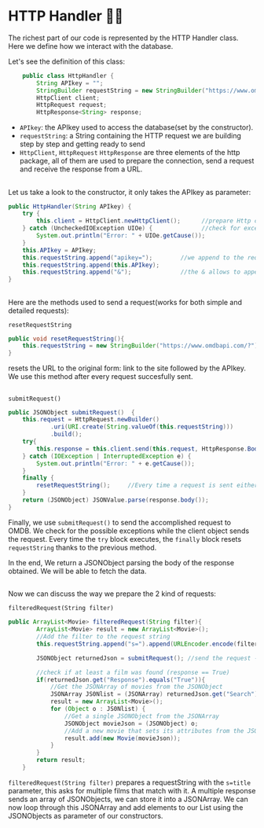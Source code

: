 # HTTP Handler 👨‍💻
The richest part of our code is represented by the HTTP Handler class.
Here we define how we interact with the database.

Let's see the definition of this class:

```java
    public class HttpHandler {
        String APIkey = "";
        StringBuilder requestString = new StringBuilder("https://www.omdbapi.com/?");
        HttpClient client;
        HttpRequest request;
        HttpResponse<String> response;
```

* `APIkey`: the APIkey used to access the database(set by the constructor). 
* `requestString`: a String containing the HTTP request we are building step by step and getting ready to send
* `HttpClient`, `HttpRequest` `HttpResponse` are three elements of the http package, all of them are used to prepare the connection, send a request and receive the response from a URL.

##

Let us take a look to the constructor, it only takes the APIkey as parameter:

```java
public HttpHandler(String APIkey) {
    try {
        this.client = HttpClient.newHttpClient();      //prepare Http client: this will send the request later
    } catch (UncheckedIOException UIOe) {              //check for exceptions
        System.out.println("Error: " + UIOe.getCause());
    }
    this.APIkey = APIkey;  
    this.requestString.append("apikey=");        //we append to the request URL the APIkey field
    this.requestString.append(this.APIkey);
    this.requestString.append("&");              //the & allows to append further parameters to the request
}
```
##

Here are the methods used to send a request(works for both simple and detailed requests):

`resetRequestString`
```java
public void resetRequestString(){
    this.requestString = new StringBuilder("https://www.omdbapi.com/?").append("apikey=").append(this.APIkey).append("&");
}
```

resets the URL to the original form: link to the site followed by the APIkey. We use
this method after every request succesfully sent.

##

`submitRequest()`

```java
public JSONObject submitRequest()  {
    this.request = HttpRequest.newBuilder()
            .uri(URI.create(String.valueOf(this.requestString)))
            .build();
    try{
        this.response = this.client.send(this.request, HttpResponse.BodyHandlers.ofString());
    } catch (IOException | InterruptedException e) {
        System.out.println("Error: " + e.getCause());
    }
    finally {
        resetRequestString();     //Every time a request is sent either correctly or wrongly, it resets URI string for future requests
    }
    return (JSONObject) JSONValue.parse(response.body());
}

```
Finally, we use `submitRequest()` to send the accomplished request to OMDB. We check for the possible exceptions
while the client object sends the request.
Every time the `try` block executes, the `finally` block resets `requestString` thanks to the previous method.

In the end, We return a JSONObject parsing the body of the response obtained. We will be able to fetch the data.

## 

Now we can discuss the way we prepare the 2 kind of requests:

`filteredRequest(String filter)`
```java
public ArrayList<Movie> filteredRequest(String filter){
        ArrayList<Movie> result = new ArrayList<Movie>();  
        //Add the filter to the request string
        this.requestString.append("s=").append(URLEncoder.encode(filter, StandardCharsets.UTF_8).replace("+", "%20"));

        JSONObject returnedJson = submitRequest(); //send the request -> receive a JSONObject

        //check if at least a film was found (response == True)
        if(returnedJson.get("Response").equals("True")){
            //Get the JSONArray of movies from the JSONObject
            JSONArray JS0Nlist = (JSONArray) returnedJson.get("Search");
            result = new ArrayList<Movie>();
            for (Object o : JS0Nlist) {
                //Get a single JSONObject from the JSONArray
                JSONObject movieJson = (JSONObject) o;
                //Add a new movie that sets its attributes from the JSONObject values
                result.add(new Movie(movieJson));
            }
        }
        return result;
    }
```

`filteredRequest(String filter)` prepares a requestString with the `s=title` parameter, this asks for multiple films that match with it. A multiple response sends an array of JSONObjects, we can store it into a JSONArray.
We can now loop through this JSONArray and add elements to our List using the JSONObjects as parameter of our constructors.